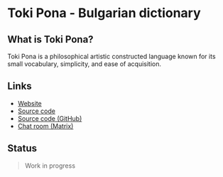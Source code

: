 # Toki Pona - Bulgarian dictionary

## What is Toki Pona?

Toki Pona is a philosophical artistic constructed language known for its small
vocabulary, simplicity, and ease of acquisition.

## Links

* [Website](https://salif.github.io/tok-bul-dict/README.en.html)
* [Source code](https://codeberg.org/salif/tok-bul-dict)
* [Source code \(GitHub\)](https://github.com/salif/tok-bul-dict)
* [Chat room \(Matrix\)](https://matrix.to/#/#tok-bul-dictionary:mozilla.org)

## Status

> Work in progress
